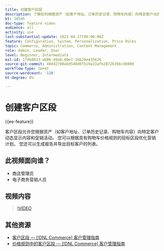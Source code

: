```yaml
---
title: 创建客户区段
description: 了解如何根据资产（如客户地址、订单历史记录、购物车内容）向特定客户动态显示内容和促销活动。
kt: 10545
doc-type: feature video
audience: all
activity: use
last-substantial-update: 2023-04-27T00:00:00Z
feature: Configuration, System, Personalization, Price Rules
topic: Commerce, Administration, Content Management
role: Admin, Leader, User
level: Beginner, Intermediate
exl-id: 17d68833-eb86-49a8-80e7-16b20e435626
source-git-commit: 404d2708a6d540d6fb19a33afb20726356cd8000
workflow-type: tm+mt
source-wordcount: '120'
ht-degree: 0%

---
```


# 创建客户区段

{{ee-feature}}

客户区段允许您根据资产（如客户地址、订单历史记录、购物车内容）向特定客户动态显示内容和促销活动。 您可以根据具有购物车价格规则的目标区段优化营销计划。 您还可以生成报告并导出目标客户的列表。

## 此视频面向谁？

- 商店管理员
- 电子商务营销人员

## 视频内容

>[!VIDEO](https://video.tv.adobe.com/v/343659?quality=12&learn=on)

## 其他资源

- [客户区段 —  [!DNL Commerce] 客户管理指南](https://experienceleague.adobe.com/docs/commerce-admin/customers/customers-menu/customer-segments.html)
- [价格规则中的客户区段 —  [!DNL Commerce] 客户管理指南](https://experienceleague.adobe.com/docs/commerce-admin/customers/segments/customer-segment-price-rule.html)
